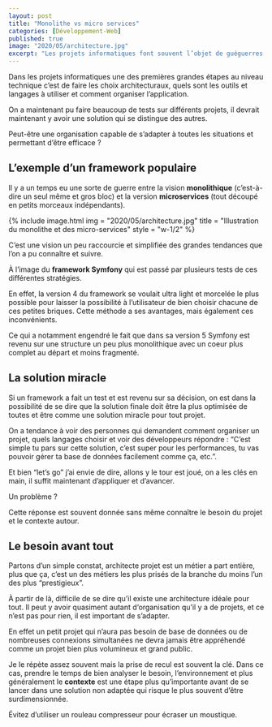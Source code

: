 ```yaml
---
layout: post
title: "Monolithe vs micro services"
categories: [Développement-Web]
published: true
image: "2020/05/architecture.jpg"
excerpt: "Les projets informatiques font souvent l’objet de guéguerres pour déterminer la bonne architecture à utiliser. Souvent choisie par affinité plus que par logique"
---
```


Dans les projets informatiques une des premières grandes étapes au niveau technique c’est de faire les choix architecturaux, quels sont les outils et langages à utiliser et comment organiser l’application.  

On a maintenant pu faire beaucoup de tests sur différents projets, il devrait maintenant y avoir une solution qui se distingue des autres.

Peut-être une organisation capable de s’adapter à toutes les situations et permettant d’être efficace ?

## L’exemple d’un framework populaire 

Il y a un temps eu une sorte de guerre entre la vision **monolithique** (c’est-à-dire un seul même et gros bloc) et la version **microservices** (tout découpé en petits morceaux indépendants).

{% include image.html img = "2020/05/architecture.jpg" title = "Illustration du monolithe et des micro-services" style = "w-1/2" %}

C’est une vision un peu raccourcie et simplifiée des grandes tendances que l’on a pu connaître et suivre.

À l’image du **framework Symfony** qui est passé par plusieurs tests de ces différentes stratégies. 

En effet, la version 4 du framework se voulait ultra light et morcelée le plus possible pour laisser la possibilité à l’utilisateur de bien choisir chacune de ces petites briques. Cette méthode a ses avantages, mais également ces inconvénients. 

Ce qui a notamment engendré le fait que dans sa version 5 Symfony est revenu sur une structure un peu plus monolithique avec un coeur plus complet au départ et moins fragmenté. 

## La solution miracle

Si un framework a fait un test et est revenu sur sa décision, on est dans la possibilité de se dire que la solution finale doit être la plus optimisée de toutes et être comme une solution miracle pour tout projet. 

On a tendance à voir des personnes qui demandent comment organiser un projet, quels langages choisir et voir des développeurs répondre : 
“C’est simple tu pars sur cette solution, c’est super pour les performances, tu vas pouvoir gérer ta base de données facilement comme ça, etc.”.

Et bien “let’s go” j’ai envie de dire, allons y le tour est joué, on a les clés en main, il suffit maintenant d’appliquer et d’avancer. 

Un problème ?

Cette réponse est souvent donnée sans même connaître le besoin du projet et le contexte autour. 

## Le besoin avant tout 

Partons d’un simple constat, architecte projet est un métier a part entière, plus que ça, c’est un des métiers les plus prisés de la branche du moins l’un des plus “prestigieux”. 

À partir de là, difficile de se dire qu’il existe une architecture idéale pour tout. Il peut y avoir quasiment autant d‘organisation qu’il y a de projets, et ce n’est pas pour rien, il est important de s’adapter. 

En effet un petit projet qui n’aura pas besoin de base de données ou de nombreuses connexions simultanées ne devra jamais être appréhendé comme un projet bien plus volumineux et grand public.

Je le répète assez souvent mais la prise de recul est souvent la clé. Dans ce cas, prendre le temps de bien analyser le besoin, l’environnement et plus généralement le **contexte** est une étape plus qu’importante avant de se lancer dans une solution non adaptée qui risque le plus souvent d’être surdimensionnée.

Évitez d’utiliser un rouleau compresseur pour écraser un moustique. 
